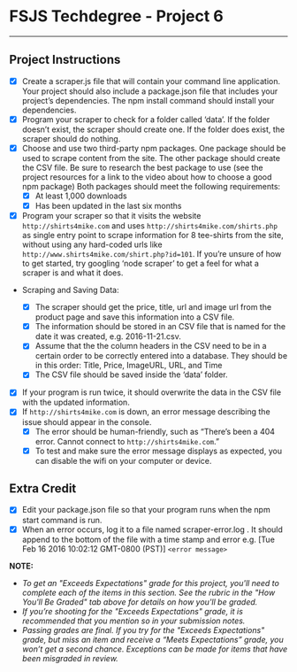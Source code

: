 # FSJS Techdegree - Project 6

---

## Project Instructions

- [x] Create a scraper.js file that will contain your command line application. Your project should also include a package.json file that includes your project’s dependencies. The npm install command should install your dependencies.
- [x] Program your scraper to check for a folder called ‘data’. If the folder doesn’t exist, the scraper should create one. If the folder does exist, the scraper should do nothing.
- [x] Choose and use two third-party npm packages. One package should be used to scrape content from the site. The other package should create the CSV file. Be sure to research the best package to use (see the project resources for a link to the video about how to choose a good npm package) Both packages should meet the following requirements:
  - [x] At least 1,000 downloads
  - [x] Has been updated in the last six months

- [x] Program your scraper so that it visits the website `http://shirts4mike.com` and uses `http://shirts4mike.com/shirts.php` as single entry point to scrape information for 8 tee-shirts from the site, without using any hard-coded urls like `http://www.shirts4mike.com/shirt.php?id=101`. If you’re unsure of how to get started, try googling ‘node scraper’ to get a feel for what a scraper is and what it does.

- Scraping and Saving Data:

  - [x] The scraper should get the price, title, url and image url from the product page and save this information into a CSV file.
  - [x] The information should be stored in an CSV file that is named for the date it was created, e.g. 2016-11-21.csv.
  - [x] Assume that the the column headers in the CSV need to be in a certain order to be correctly entered into a database. They should be in this order: Title, Price, ImageURL, URL, and Time
  - [x] The CSV file should be saved inside the ‘data’ folder.

- [x] If your program is run twice, it should overwrite the data in the CSV file with the updated information.
- [x] If `http://shirts4mike.com` is down, an error message describing the issue should appear in the console.
  - [x] The error should be human-friendly, such as “There’s been a 404 error. Cannot connect to `http://shirts4mike.com`.”
  - [x] To test and make sure the error message displays as expected, you can disable the wifi on your computer or device.

## Extra Credit

- [x] Edit your package.json file so that your program runs when the npm start command is run.
- [x] When an error occurs, log it to a file named scraper-error.log . It should append to the bottom of the file with a time stamp and error e.g. [Tue Feb 16 2016 10:02:12 GMT-0800 (PST)] `<error message>`

**NOTE:**

- *To get an "Exceeds Expectations" grade for this project, you'll need to complete each of the items in this section. See the rubric in the "How You'll Be Graded" tab above for details on how you'll be graded.*
- *If you’re shooting for the "Exceeds Expectations" grade, it is recommended that you mention so in your submission notes.*
- *Passing grades are final. If you try for the "Exceeds Expectations" grade, but miss an item and receive a “Meets Expectations” grade, you won’t get a second chance. Exceptions can be made for items that have been misgraded in review.*
